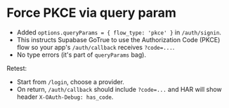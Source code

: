 Force PKCE via query param
==========================
- Added `options.queryParams = { flow_type: 'pkce' }` in `/auth/signin`.
- This instructs Supabase GoTrue to use the Authorization Code (PKCE) flow so your app's `/auth/callback` receives `?code=...`.
- No type errors (it's part of `queryParams` bag).

Retest:
- Start from `/login`, choose a provider.
- On return, `/auth/callback` should include `?code=...` and HAR will show header `X-OAuth-Debug: has_code`.